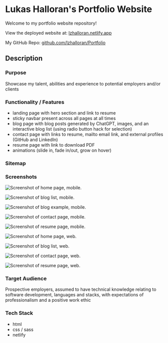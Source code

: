 # Lukas Halloran's Portfolio Website

Welcome to my portfolio website repository! 

View the deployed website at: [lzhalloran.netlify.app](https://lzhalloran.netlify.app/)

My GitHub Repo: [github.com/lzhalloran/Portfolio](https://github.com/lzhalloran/Portfolio)

## Description

### Purpose
Showcase my talent, abilities and experience to potential employers and/or clients

### Functionality / Features
- landing page with hero section and link to resume
- sticky navbar present across all pages at all times
- blog page with blog posts generated by ChatGPT, images, and an interactive blog list (using radio button hack for selection)
- contact page with links to resume, mailto email link, and external profiles (GitHub and LinkedIn)
- resume page with link to download PDF
- animations (slide in, fade in/out, grow on hover)

### Sitemap

### Screenshots
![Screenshot of home page, mobile.](docs/screen-home-mobile.jpg)

![Screenshot of blog list, mobile.](docs/screen-blog-list-mobile.jpg)

![Screenshot of blog example, mobile.](docs/screen-blog-ex-mobile.jpg)

![Screenshot of contact page, mobile.](docs/screen-contact-mobile.jpg)

![Screenshot of resume page, mobile.](docs/screen-resume-mobile.jpg)

![Screenshot of home page, web.](docs/screen-home-web.jpg)

![Screenshot of blog list, web.](docs/screen-blog-list-web.jpg)

![Screenshot of contact page, web.](docs/screen-contact-web.jpg)

![Screenshot of resume page, web.](docs/screen-resume-web.jpg)
### Target Audience
Prospective employers, assumed to have technical knowledge relating to software development, languages and stacks, with expectations of professionalism and a positive work ethic

### Tech Stack
- html
- css / sass
- netlify